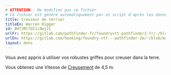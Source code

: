 ```yaml
---
# ATTENTION : Ne modifiez pas ce fichier
# Ce fichier est généré automatiquement par un script d'après les données du module Foundry VTT officiel et de sa traduction
title: Creuseur de terrier
titleEn: Warren Digger
id: 8H72RC7QI1i8wjJ1
urlFr: https://gitlab.com/pathfinder-fr/foundryvtt-pathfinder2-fr/-/blob/master/data/feats/8H72RC7QI1i8wjJ1.htm
urlEn: https://gitlab.com/hooking/foundry-vtt---pathfinder-2e/-/blob/master/packs/data/feats.db/warren-digger.json
layout: dons
---
```

Vous avez appris à utiliser vos robustes griffes pour creuser dans la terre.

Vous obtenez une Vitesse de [Creusement](../actions/creuser.md) de 4,5 m.
